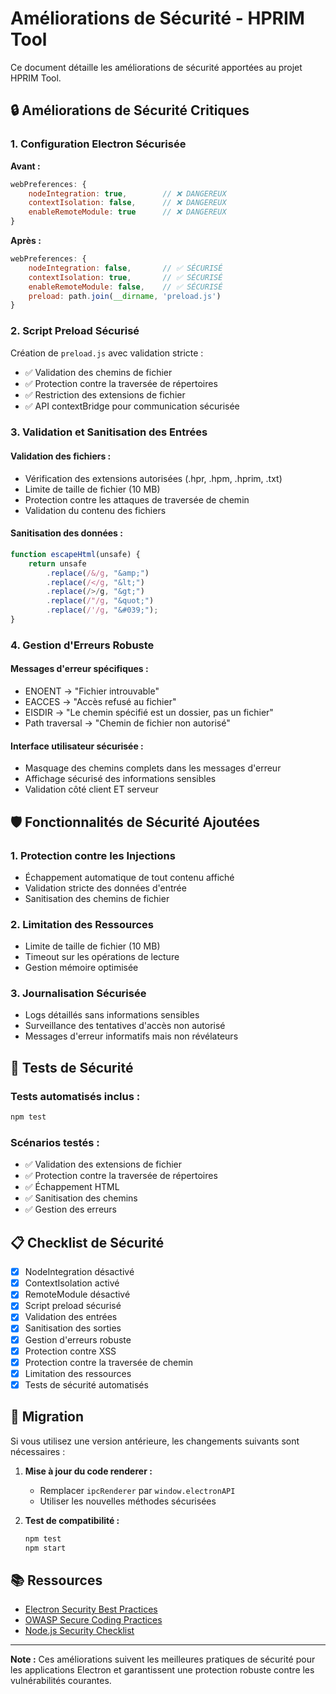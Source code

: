 # Améliorations de Sécurité - HPRIM Tool

Ce document détaille les améliorations de sécurité apportées au projet HPRIM Tool.

## 🔒 Améliorations de Sécurité Critiques

### 1. Configuration Electron Sécurisée

**Avant :**
```javascript
webPreferences: {
    nodeIntegration: true,        // ❌ DANGEREUX
    contextIsolation: false,      // ❌ DANGEREUX  
    enableRemoteModule: true      // ❌ DANGEREUX
}
```

**Après :**
```javascript
webPreferences: {
    nodeIntegration: false,       // ✅ SÉCURISÉ
    contextIsolation: true,       // ✅ SÉCURISÉ
    enableRemoteModule: false,    // ✅ SÉCURISÉ
    preload: path.join(__dirname, 'preload.js')
}
```

### 2. Script Preload Sécurisé

Création de `preload.js` avec validation stricte :
- ✅ Validation des chemins de fichier
- ✅ Protection contre la traversée de répertoires
- ✅ Restriction des extensions de fichier
- ✅ API contextBridge pour communication sécurisée

### 3. Validation et Sanitisation des Entrées

#### Validation des fichiers :
- Vérification des extensions autorisées (.hpr, .hpm, .hprim, .txt)
- Limite de taille de fichier (10 MB)
- Protection contre les attaques de traversée de chemin
- Validation du contenu des fichiers

#### Sanitisation des données :
```javascript
function escapeHtml(unsafe) {
    return unsafe
        .replace(/&/g, "&amp;")
        .replace(/</g, "&lt;")
        .replace(/>/g, "&gt;")
        .replace(/"/g, "&quot;")
        .replace(/'/g, "&#039;");
}
```

### 4. Gestion d'Erreurs Robuste

#### Messages d'erreur spécifiques :
- ENOENT → "Fichier introuvable"
- EACCES → "Accès refusé au fichier"
- EISDIR → "Le chemin spécifié est un dossier, pas un fichier"
- Path traversal → "Chemin de fichier non autorisé"

#### Interface utilisateur sécurisée :
- Masquage des chemins complets dans les messages d'erreur
- Affichage sécurisé des informations sensibles
- Validation côté client ET serveur

## 🛡️ Fonctionnalités de Sécurité Ajoutées

### 1. Protection contre les Injections
- Échappement automatique de tout contenu affiché
- Validation stricte des données d'entrée
- Sanitisation des chemins de fichier

### 2. Limitation des Ressources
- Limite de taille de fichier (10 MB)
- Timeout sur les opérations de lecture
- Gestion mémoire optimisée

### 3. Journalisation Sécurisée
- Logs détaillés sans informations sensibles
- Surveillance des tentatives d'accès non autorisé
- Messages d'erreur informatifs mais non révélateurs

## 🧪 Tests de Sécurité

### Tests automatisés inclus :
```bash
npm test
```

### Scénarios testés :
- ✅ Validation des extensions de fichier
- ✅ Protection contre la traversée de répertoires  
- ✅ Échappement HTML
- ✅ Sanitisation des chemins
- ✅ Gestion des erreurs

## 📋 Checklist de Sécurité

- [x] NodeIntegration désactivé
- [x] ContextIsolation activé
- [x] RemoteModule désactivé
- [x] Script preload sécurisé
- [x] Validation des entrées
- [x] Sanitisation des sorties
- [x] Gestion d'erreurs robuste
- [x] Protection contre XSS
- [x] Protection contre la traversée de chemin
- [x] Limitation des ressources
- [x] Tests de sécurité automatisés

## 🔄 Migration

Si vous utilisez une version antérieure, les changements suivants sont nécessaires :

1. **Mise à jour du code renderer :**
   - Remplacer `ipcRenderer` par `window.electronAPI`
   - Utiliser les nouvelles méthodes sécurisées

2. **Test de compatibilité :**
   ```bash
   npm test
   npm start
   ```

## 📚 Ressources

- [Electron Security Best Practices](https://www.electronjs.org/docs/tutorial/security)
- [OWASP Secure Coding Practices](https://owasp.org/www-project-secure-coding-practices-quick-reference-guide/)
- [Node.js Security Checklist](https://blog.risingstack.com/node-js-security-checklist/)

---

**Note :** Ces améliorations suivent les meilleures pratiques de sécurité pour les applications Electron et garantissent une protection robuste contre les vulnérabilités courantes.